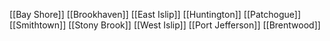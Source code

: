 [[Bay Shore]]
[[Brookhaven]]
[[East Islip]]
[[Huntington]]
[[Patchogue]]
[[Smithtown]]
[[Stony Brook]]
[[West Islip]]
[[Port Jefferson]]
[[Brentwood]]

